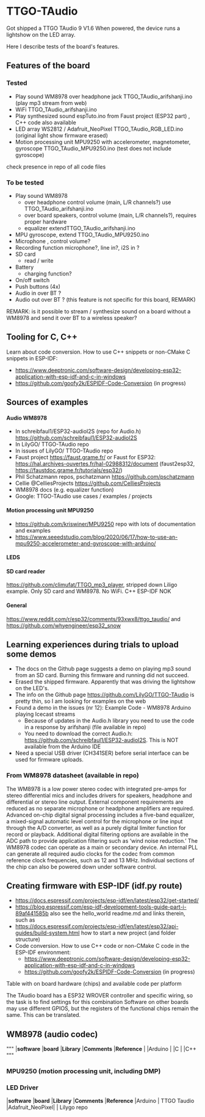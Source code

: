 # TTGO-TAudio

Got shipped a TTGO TAudio 9 V1.6
When powered, the device runs a lightshow on the LED array.

Here I describe tests of the board's features.

## Features of the board

### Tested
 - Play sound WM8978 over headphone jack                                        TTGO_TAudio_arifshanji.ino (play mp3 stream from web)
 - WiFi                                                                         TTGO_TAudio_arifshanji.ino
  - Play synthesized sound                                                      espTuto.ino from Faust project (ESP32 part)  ,  C++ code also available                               
  - LED array           WS2812 / Adafruit_NeoPixel                              TTGO_TAudio_RGB_LED.ino  (original light show firmware erased)
 - Motion processing unit MPU9250 with accelerometer, magnetometer, gyroscope   TTGO_TAudio_MPU9250.ino (test does not include gyroscope)

check presence in repo of all code files

### To be tested

 - Play sound WM8978                                               
   - over headphone control volume (main, L/R channels?)  use TTGO_TAudio_arifshanji.ino
   - over board speakers,  control volume (main, L/R channels?), requires proper hardware
   - equalizer    extendTTGO_TAudio_arifshanji.ino
 - MPU gyroscope, extend TTGO_TAudio_MPU9250.ino
 - Microphone           ,  control volume? 
 - Recording function        microphone?, line in?, i2S in ?
 - SD card
   - read / write 
 - Battery
   - charging function? 
 - On/off switch
 - Push buttons (4x)
 - Audio in over BT  ?
 - Audio out over BT ? (this feature is not specific for this board, REMARK) 


REMARK: is it possible to stream / synthesize sound on a board without a WM8978 and send it over BT to a wireless speaker?  

## Tooling for C, C++
Learn about code conversion. How to use C++ snippets or non-CMake C snippets in ESP-IDF:
-  https://www.deeptronic.com/software-design/developing-esp32-application-with-esp-idf-and-c-in-windows
-  https://github.com/goofy2k/ESPIDF-Code-Conversion (in progress)

## Sources of examples


#### Audio WM8978
 - In schreibfaul1/ESP32-audioI2S  (repo for Audio.h) https://github.com/schreibfaul1/ESP32-audioI2S
 - In LilyGO/ TTGO-TAudio repo
 - In issues of LilyGO/ TTGO-TAudio repo
 - Faust project https://faust.grame.fr/  or Faust for ESP32: https://hal.archives-ouvertes.fr/hal-02988312/document (faust2esp32, https://faustdoc.grame.fr/tutorials/esp32/)
 - Phil Schatzmann repos, pschatzmann https://github.com/pschatzmann
 - Cellie @CelliesProjects https://github.com/CelliesProjects
 - WM8978 docs (e.g. equalizer function)
 - Google: TTGO-TAudio use cases / examples / projects
#### Motion processing unit MPU9250
 - https://github.com/kriswiner/MPU9250  repo with lots of documentation and examples
 - https://www.seeedstudio.com/blog/2020/06/17/how-to-use-an-mpu9250-accelerometer-and-gyroscope-with-arduino/
 
#### LEDS
#### SD card reader
https://github.com/climufat/TTGO_mp3_player,  stripped down Liligo example. Only SD card and WM8978. No WiFi.   C++ ESP-IDF NOK
 
#### General
https://www.reddit.com/r/esp32/comments/93xwx8/ttgo_taudio/ and 
https://github.com/whyengineer/esp32_snow

## Learning experiences during trials to upload some demos

- The docs on the Github page suggests a demo on playing mp3 sound from an SD card. Burning this firmware and running did not succeed. 
- Erased the shipped firmware. Apparently that was driving the lightshow on the LED's.
- The info on the Github page  https://github.com/LilyGO/TTGO-TAudio is pretty thin, so I am looking for examples on the web
- Found a demo in the issues (nr 12): Example Code - WM8978 Arduino playing Icecast streams
  - Because of updates in the Audio.h library you need to use the code in a response by arifshanji (file available in repo)
  - You need to download the correct Audio.h: https://github.com/schreibfaul1/ESP32-audioI2S. This is NOT available from the Arduino IDE
- Need a special USB driver (CH341SER) before serial interface can be used for firmware uploads.

### From WM8978 datasheet (available in repo)

The WM8978 is a low power stereo codec with integrated pre-amps for stereo differential mics and includes drivers for speakers, headphone and differential or stereo line output. External component requirements are reduced as no separate microphone or headphone amplifiers are required. Advanced on-chip digital signal processing includes a five-band equalizer, a mixed-signal automatic level control for the microphone or line input through the A/D converter, as well as a purely digital limiter function for record or playback. Additional digital filtering options are available in the ADC path to provide application filtering such as ‘wind noise reduction.’ The WM8978 codec can operate as a main or secondary device. An internal PLL can generate all required audio clocks for the codec from common reference clock frequencies, such as 12 and 13 MHz. Individual sections of the chip can also be powered down under software control.

## Creating firmware with ESP-IDF (idf.py route)
- https://docs.espressif.com/projects/esp-idf/en/latest/esp32/get-started/
- https://blog.espressif.com/esp-idf-development-tools-guide-part-i-89af441585b
also see the hello_world readme.md and links therein, such as 
- https://docs.espressif.com/projects/esp-idf/en/latest/esp32/api-guides/build-system.html how to start a new project (and folder structure)
- Code conversion. How to use C++ code or non-CMake C code in the ESP-IDF environment:
  - https://www.deeptronic.com/software-design/developing-esp32-application-with-esp-idf-and-c-in-windows
  - https://github.com/goofy2k/ESPIDF-Code-Conversion (in progress)

Table with on board hardware (chips) and available code per platform

The TAudio board has a ESP32 WROVER controller and specific wiring, so the task is to find settings for this combination
Software on other boards may use different GPIOS, but the registers of the functional chips remain the same. This can be translated.

## WM8978 (audio codec)
"""
|**software**     |**board** |**Library**       |**Comments**  |**Reference** 
|
|Arduino
|
|C
|
|C++
"""

### MPU9250 (motion processing unit, including DMP)

### LED Driver
|**software**     |**board** |**Library**       |**Comments**  |**Reference** 
|Arduino          | TTGO Taudio |Adafruit_NeoPixel|              | Lilygo repo

